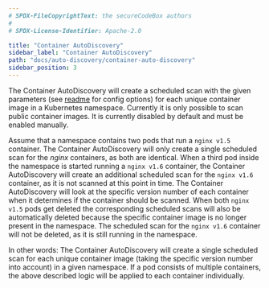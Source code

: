 ```yaml
---
# SPDX-FileCopyrightText: the secureCodeBox authors
#
# SPDX-License-Identifier: Apache-2.0

title: "Container AutoDiscovery"
sidebar_label: "Container AutoDiscovery"
path: "docs/auto-discovery/container-auto-discovery"
sidebar_position: 3
---
```


The Container AutoDiscovery will create a scheduled scan with the given parameters (see [readme](https://github.com/secureCodeBox/secureCodeBox/blob/main/auto-discovery/kubernetes/README.md) for config options) for each unique container image in a Kubernetes namespace. Currently it is only possible to scan public container images.
It is currently disabled by default and must be enabled manually.

Assume that a namespace contains two pods that run a `nginx v1.5` container. The Container AutoDiscovery will only create a single scheduled scan for the _nginx_ containers, as both are identical.
When a third pod inside the namespace is started running a `nginx v1.6` container, the Container AutoDiscovery will create an additional scheduled scan for the `nginx v1.6` container, as it is not scanned at this point in time. The Container AutoDiscovery will look at the specific version number of each container when it determines if the container should be scanned.
When both `nginx v1.5` pods get deleted the corresponding scheduled scans will also be automatically deleted because the specific container image is no longer present in the namespace.
The scheduled scan for the `nginx v1.6` container will not be deleted, as it is still running in the namespace.

In other words: The Container AutoDiscovery will create a single scheduled scan for each unique container image (taking the specific version number into account) in a given namespace.
If a pod consists of multiple containers, the above described logic will be applied to each container individually.

